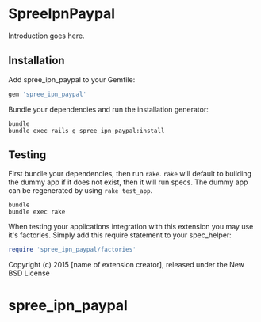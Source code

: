 SpreeIpnPaypal
==============

Introduction goes here.

Installation
------------

Add spree_ipn_paypal to your Gemfile:

```ruby
gem 'spree_ipn_paypal'
```

Bundle your dependencies and run the installation generator:

```shell
bundle
bundle exec rails g spree_ipn_paypal:install
```

Testing
-------

First bundle your dependencies, then run `rake`. `rake` will default to building the dummy app if it does not exist, then it will run specs. The dummy app can be regenerated by using `rake test_app`.

```shell
bundle
bundle exec rake
```

When testing your applications integration with this extension you may use it's factories.
Simply add this require statement to your spec_helper:

```ruby
require 'spree_ipn_paypal/factories'
```

Copyright (c) 2015 [name of extension creator], released under the New BSD License
# spree_ipn_paypal
